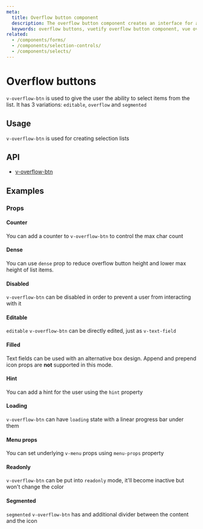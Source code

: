 ```yaml
---
meta:
  title: Overflow button component
  description: The overflow button component creates an interface for a select that contains additional features and functionality.
  keywords: overflow buttons, vuetify overflow button component, vue overflow button component
related:
  - /components/forms/
  - /components/selection-controls/
  - /components/selects/
---
```


# Overflow buttons

`v-overflow-btn` is used to give the user the ability to select items from the list. It has 3 variations: `editable`, `overflow` and `segmented`

<entry-ad />

## Usage

`v-overflow-btn` is used for creating selection lists

<usage name="v-overflow-btn" />

## API

- [v-overflow-btn](/api/v-overflow-btn)

<api-section page="components/overflow-btns" />

## Examples

### Props

#### Counter

You can add a counter to `v-overflow-btn` to control the max char count

<example file="v-overflow-btn/prop-counter" />

#### Dense

You can use `dense` prop to reduce overflow button height and lower max height of list items.

<example file="v-overflow-btn/prop-dense" />

#### Disabled

`v-overflow-btn` can be disabled in order to prevent a user from interacting with it

<example file="v-overflow-btn/prop-disabled" />

#### Editable

`editable` `v-overflow-btn` can be directly edited, just as `v-text-field`

<example file="v-overflow-btn/prop-editable" />

#### Filled

Text fields can be used with an alternative box design. Append and prepend icon props are **not** supported in this mode.

<example file="v-overflow-btn/prop-filled" />

#### Hint

You can add a hint for the user using the `hint` property

<example file="v-overflow-btn/prop-hint" />

#### Loading

`v-overflow-btn` can have `loading` state with a linear progress bar under them

<example file="v-overflow-btn/prop-loading" />

#### Menu props

You can set underlying `v-menu` props using `menu-props` property

<example file="v-overflow-btn/prop-menu-props" />

#### Readonly

`v-overflow-btn` can be put into `readonly` mode, it'll become inactive but won't change the color

<example file="v-overflow-btn/prop-readonly" />

#### Segmented

`segmented` `v-overflow-btn` has and additional divider between the content and the icon

<example file="v-overflow-btn/prop-segmented" />

<backmatter />
